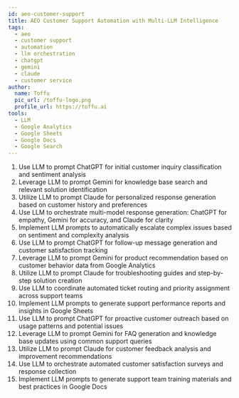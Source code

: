 ```yaml
---
id: aeo-customer-support
title: AEO Customer Support Automation with Multi-LLM Intelligence
tags:
  - aeo
  - customer support
  - automation
  - llm orchestration
  - chatgpt
  - gemini
  - claude
  - customer service
author:
  name: Toffu
  pic_url: /toffu-logo.png
  profile_url: https://toffu.ai
tools:
  - LLM
  - Google Analytics
  - Google Sheets
  - Google Docs
  - Google Search
---
```


1. Use LLM to prompt ChatGPT for initial customer inquiry classification and sentiment analysis
2. Leverage LLM to prompt Gemini for knowledge base search and relevant solution identification
3. Utilize LLM to prompt Claude for personalized response generation based on customer history and preferences
4. Use LLM to orchestrate multi-model response generation: ChatGPT for empathy, Gemini for accuracy, and Claude for clarity
5. Implement LLM prompts to automatically escalate complex issues based on sentiment and complexity analysis
6. Use LLM to prompt ChatGPT for follow-up message generation and customer satisfaction tracking
7. Leverage LLM to prompt Gemini for product recommendation based on customer behavior data from Google Analytics
8. Utilize LLM to prompt Claude for troubleshooting guides and step-by-step solution creation
9. Use LLM to coordinate automated ticket routing and priority assignment across support teams
10. Implement LLM prompts to generate support performance reports and insights in Google Sheets
11. Use LLM to prompt ChatGPT for proactive customer outreach based on usage patterns and potential issues
12. Leverage LLM to prompt Gemini for FAQ generation and knowledge base updates using common support queries
13. Utilize LLM to prompt Claude for customer feedback analysis and improvement recommendations
14. Use LLM to orchestrate automated customer satisfaction surveys and response collection
15. Implement LLM prompts to generate support team training materials and best practices in Google Docs
